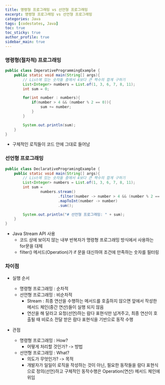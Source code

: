 ```yaml
---
title: 명령형 프로그래밍 vs 선언형 프로그래밍
excerpt: 명령형 프로그래밍 vs 선언형 프로그래밍
categories: Java
tags: [codestates, Java]
toc: true
toc_sticky: true
author_profile: true
sidebar_main: true
---
```


### 명령형(절차적) 프로그래밍
```Java
public class ImperativeProgrammingExample {
    public static void main(String[] args){
        // List에 있는 숫자들 중에서 4보다 큰 짝수의 합계 구하기
        List<Integer> numbers = List.of(1, 3, 6, 7, 8, 11);
        int sum = 0;

        for(int number : numbers){
            if(number > 4 && (number % 2 == 0)){
                sum += number;
            }
        }

        System.out.println(sum);
    }
}
```
- 구체적인 로직들이 코드 안에 그대로 들어남

### 선언형 프로그래밍
```Java
public class DeclarativeProgramingExample {
    public static void main(String[] args){
        // List에 있는 숫자들 중에서 4보다 큰 짝수의 합계 구하기
        List<Integer> numbers = List.of(1, 3, 6, 7, 8, 11);
        int sum =
                numbers.stream()
                        .filter(number -> number > 4 && (number % 2 == 0))
                        .mapToInt(number -> number)
                        .sum();

        System.out.println("# 선언형 프로그래밍: " + sum);
    }
}
```
- Java Stream API 사용
  - 코드 상에 보이지 않는 내부 반복자가 명령형 프로그래밍 방식에서 사용하는 for문을 대체
  - filter() 메서드(Operation)가 if 문을 대신하여 조건에 만족하는 숫자를 필터링

### 차이점
- 실행 순서
  - 명령형 프로그래밍 : 순차적
  - 선언형 프로그래밍 : 비순차적
    - Stream : 최종 연산을 수행하는 메서드를 호출하지 않으면 앞에서 작성한 메서드 체인(중간 연산)들이 실행 되지 않음
    - 연산을 해 달라고 요청(선언)하는 람다 표현식만 넘겨주고, 최종 연산이 호출될 때 비로소 전달 받은 람다 표현식을 기반으로 동작 수행

- 관점
  - 명령형 프로그래밍 : How?
    - 어떻게 처리할 것인가? -> 방법
  - 선언형 프로그래밍 : What?
    - 의도가 무엇인가? -> 목적
    - 개발자가 일일이 로직을 작성하는 것이 아닌, 필요한 동작들을 람다 표현식으로 정의(선언)하고 구체적인 동작수행은 Operation(연산) 메서드 체인에 위임